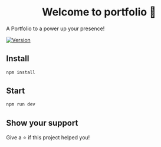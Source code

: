 <h1 align="center">Welcome to portfolio 👋</h1>
<p>A Portfolio to a power up your presence!</p>
<p>
  <a href="https://www.npmjs.com/package/portfolio" target="_blank">
    <img alt="Version" src="https://img.shields.io/npm/v/portfolio.svg">
  </a>
</p>

## Install

```sh
npm install
```

## Start

```sh
npm run dev
```

## Show your support

Give a ⭐️ if this project helped you!

